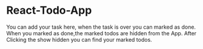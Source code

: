 # React-Todo-App
You can add your task here, when the task is over you can marked as done. When you marked as done,the marked todos are hidden from the App. After Clicking the show hidden you can find your marked todos.
